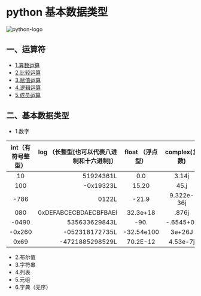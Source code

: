 # python 基本数据类型
![python-logo](https://ss0.bdstatic.com/94oJfD_bAAcT8t7mm9GUKT-xh_/timg?image&quality=100&size=b4000_4000&sec=1529920073&di=57d43a581e9d3e66efdf2554c1ee2150&src=http://p0.ifengimg.com/pmop/2017/0922/A881DF2A34EA41CA1557935BC532E2D7F4A5E6AC_size11_w250_h250.jpeg)
## 一、运算符
* [1.算数运算](https://www.cnblogs.com/wupeiqi/articles/5444685.html)
* [2.比较运算](https://www.cnblogs.com/wupeiqi/articles/5444685.html)
* [3.赋值运算](https://www.cnblogs.com/wupeiqi/articles/5444685.html)
* [4.逻辑运算](https://www.cnblogs.com/wupeiqi/articles/5444685.html)
* [5.成员运算](https://www.cnblogs.com/wupeiqi/articles/5444685.html)
## 二、基本数据类型
* 1.数字


| int（有符号整型）        | log  （长整型[也可以代表八进制和十六进制]）|  float （浮点型）  | complex(复数) |
| :--------:   |-----:  | :----:  |:----:|
|10	|51924361L|	0.0	|3.14j|
|100	|-0x19323L	|15.20	|45.j|
|-786	|0122L	|-21.9	|9.322e-36j|
|080	|0xDEFABCECBDAECBFBAEl	|32.3e+18	|.876j|
|-0490|	535633629843L	|-90.	|-.6545+0J|
|-0x260	|-052318172735L	|-32.54e100	|3e+26J|
|0x69	|-4721885298529L	|70.2E-12	|4.53e-7j|

* 2.布尔值
* 3.字符串
* 4.列表
* 5.元组
* 6.字典（无序）